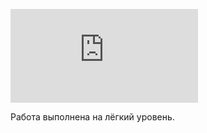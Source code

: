 ![Методические указания](https://github.com/eeeeagle/SP_2/files/9845218/Guide.pdf)

Работа выполнена на лёгкий уровень.
